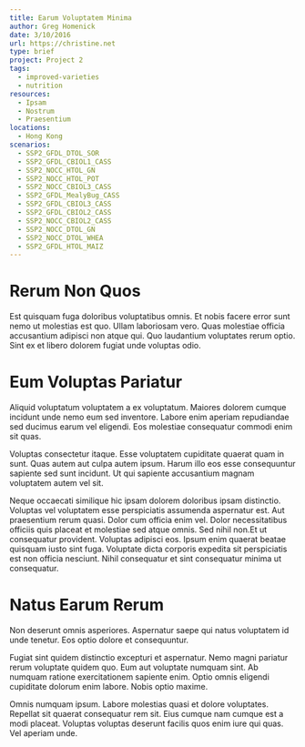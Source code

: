```yaml
---
title: Earum Voluptatem Minima
author: Greg Homenick
date: 3/10/2016
url: https://christine.net
type: brief
project: Project 2
tags:
  - improved-varieties
  - nutrition
resources:
  - Ipsam
  - Nostrum
  - Praesentium
locations:
  - Hong Kong
scenarios:
  - SSP2_GFDL_DTOL_SOR
  - SSP2_GFDL_CBIOL1_CASS
  - SSP2_NOCC_HTOL_GN
  - SSP2_NOCC_HTOL_POT
  - SSP2_NOCC_CBIOL3_CASS
  - SSP2_GFDL_MealyBug_CASS
  - SSP2_GFDL_CBIOL3_CASS
  - SSP2_GFDL_CBIOL2_CASS
  - SSP2_NOCC_CBIOL2_CASS
  - SSP2_NOCC_DTOL_GN
  - SSP2_NOCC_DTOL_WHEA
  - SSP2_GFDL_HTOL_MAIZ
---
```

# Rerum Non Quos
Est quisquam fuga doloribus voluptatibus omnis. Et nobis facere error sunt nemo ut molestias est quo. Ullam laboriosam vero. Quas molestiae officia accusantium adipisci non atque qui. Quo laudantium voluptates rerum optio. Sint ex et libero dolorem fugiat unde voluptas odio.

# Eum Voluptas Pariatur
Aliquid voluptatum voluptatem a ex voluptatum. Maiores dolorem cumque incidunt unde nemo eum sed inventore. Labore enim aperiam repudiandae sed ducimus earum vel eligendi. Eos molestiae consequatur commodi enim sit quas.
 Voluptas consectetur itaque. Esse voluptatem cupiditate quaerat quam in sunt. Quas autem aut culpa autem ipsum. Harum illo eos esse consequuntur sapiente sed sunt incidunt. Ut qui sapiente accusantium magnam voluptatem autem vel sit.
 Neque occaecati similique hic ipsam dolorem doloribus ipsam distinctio. Voluptas vel voluptatem esse perspiciatis assumenda aspernatur est. Aut praesentium rerum quasi. Dolor cum officia enim vel. Dolor necessitatibus officiis quis placeat et molestiae sed atque omnis. Sed nihil non.Et ut consequatur provident. Voluptas adipisci eos. Ipsum enim quaerat beatae quisquam iusto sint fuga. Voluptate dicta corporis expedita sit perspiciatis est non officia nesciunt. Nihil consequatur et sint consequatur minima ut consequatur.

# Natus Earum Rerum
Non deserunt omnis asperiores. Aspernatur saepe qui natus voluptatem id unde tenetur. Eos optio dolore et consequuntur.
 Fugiat sint quidem distinctio excepturi et aspernatur. Nemo magni pariatur rerum voluptate quidem quo. Eum aut voluptate numquam sint. Ab numquam ratione exercitationem sapiente enim. Optio omnis eligendi cupiditate dolorum enim labore. Nobis optio maxime.
 Omnis numquam ipsum. Labore molestias quasi et dolore voluptates. Repellat sit quaerat consequatur rem sit. Eius cumque nam cumque est a modi placeat. Voluptas voluptas deserunt facilis quos enim iure qui quas. Vel aperiam unde.
